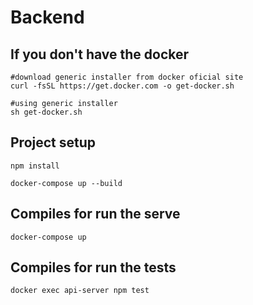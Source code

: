 # Backend
## If you don't have the docker 

```console
#download generic installer from docker oficial site
curl -fsSL https://get.docker.com -o get-docker.sh
```

```console
#using generic installer
sh get-docker.sh
```

## Project setup
```
npm install
```


```
docker-compose up --build
```

## Compiles for run the serve
```
docker-compose up
```

## Compiles for run the tests
```
docker exec api-server npm test
```
